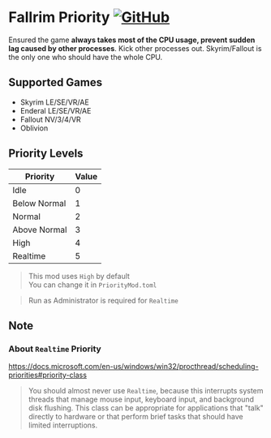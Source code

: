 # Fallrim Priority [![GitHub](https://img.shields.io/github/license/Erstori/FallrimPriority?style=flat-square&logo=github)](https://github.com/Erstori/FallrimPriority/blob/main/LICENSE)

Ensured the game **always takes most of the CPU usage, prevent sudden lag caused by other processes**.
Kick other processes out. Skyrim/Fallout is the only one who should have the whole CPU.

## Supported Games
- Skyrim  LE/SE/VR/AE  
- Enderal LE/SE/VR/AE  
- Fallout NV/3/4/VR  
- Oblivion


## Priority Levels
|     Priority | Value | 
|------------- |------ |
| Idle         | 0     |
| Below Normal | 1     |
| Normal       | 2     |
| Above Normal | 3     |
| High         | 4     |
| Realtime     | 5     |

> This mod uses `High` by default  
> You can change it in `PriorityMod.toml`

> Run as Administrator is required for `Realtime`

## Note
### About `Realtime` Priority
https://docs.microsoft.com/en-us/windows/win32/procthread/scheduling-priorities#priority-class
>You should almost never use `Realtime`, because this interrupts system threads that manage mouse input, keyboard input, and background disk flushing. This class can be appropriate for applications that "talk" directly to hardware or that perform brief tasks that should have limited interruptions.
